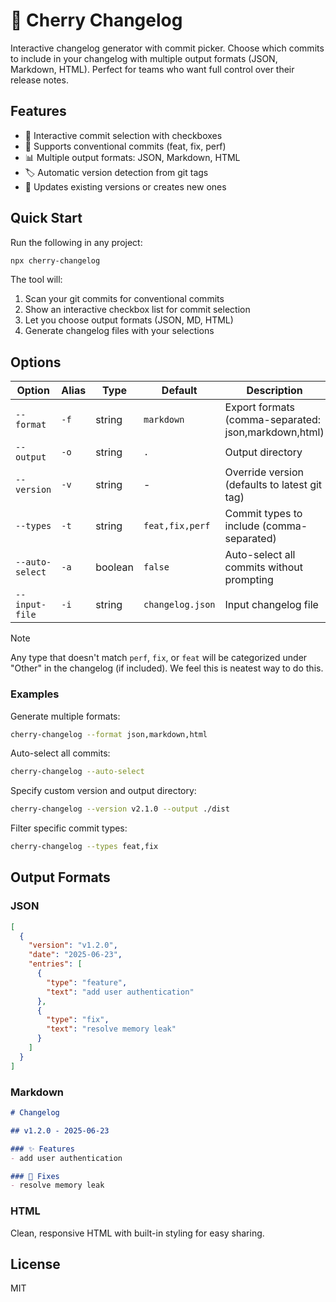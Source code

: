 # 🍒 Cherry Changelog

Interactive changelog generator with commit picker. Choose which commits to include in your changelog with multiple output formats (JSON, Markdown, HTML). Perfect for teams who want full control over their release notes.

## Features

- 🎯 Interactive commit selection with checkboxes
- 📝 Supports conventional commits (feat, fix, perf)
- 📊 Multiple output formats: JSON, Markdown, HTML
- 🏷️ Automatic version detection from git tags
- 🔄 Updates existing versions or creates new ones

## Quick Start

Run the following in any project:

```bash
npx cherry-changelog
```

The tool will:

1. Scan your git commits for conventional commits
2. Show an interactive checkbox list for commit selection
3. Let you choose output formats (JSON, MD, HTML)
4. Generate changelog files with your selections

## Options

| Option | Alias | Type | Default | Description |
|--------|-------|------|---------|-------------|
| `--format` | `-f` | string | `markdown` | Export formats (comma-separated: json,markdown,html) |
| `--output` | `-o` | string | `.` | Output directory |
| `--version` | `-v` | string | - | Override version (defaults to latest git tag) |
| `--types` | `-t` | string | `feat,fix,perf` | Commit types to include (comma-separated) |
| `--auto-select` | `-a` | boolean | `false` | Auto-select all commits without prompting |
| `--input-file` | `-i` | string | `changelog.json` | Input changelog file |

> [!NOTE]
> Any type that doesn't match `perf`, `fix`, or `feat` will be categorized under "Other" in the changelog (if included). We feel this is neatest way to do this.

### Examples

Generate multiple formats:

```bash
cherry-changelog --format json,markdown,html
```

Auto-select all commits:

```bash
cherry-changelog --auto-select
```

Specify custom version and output directory:

```bash
cherry-changelog --version v2.1.0 --output ./dist
```

Filter specific commit types:

```bash
cherry-changelog --types feat,fix
```

## Output Formats

### JSON

```json
[
  {
    "version": "v1.2.0",
    "date": "2025-06-23",
    "entries": [
      {
        "type": "feature",
        "text": "add user authentication"
      },
      {
        "type": "fix",
        "text": "resolve memory leak"
      }
    ]
  }
]
```

### Markdown

```markdown
# Changelog

## v1.2.0 - 2025-06-23

### ✨ Features
- add user authentication

### 🐛 Fixes
- resolve memory leak
```

### HTML

Clean, responsive HTML with built-in styling for easy sharing.

## License

MIT
